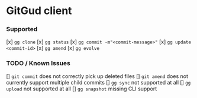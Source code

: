 # GitGud client

### Supported

[x] `gg clone`
[x] `gg status`
[x] `gg commit -m"<commit-message>"`
[x] `gg update <commit-id>`
[x] `gg amend`
[x] `gg evolve`

### TODO / Known Issues

[] `git commit` does not correctly pick up deleted files
[] `git amend` does not currently support multiple child commits
[] `gg sync` not supported at all
[] `gg upload` not supported at all
[] `gg snapshot` missing CLI support

